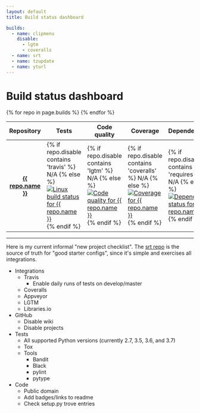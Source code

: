 ```yaml
---
layout: default
title: Build status dashboard

builds:
  - name: clipmenu
    disable:
      - lgtm
      - coveralls
  - name: srt
  - name: tzupdate
  - name: yturl
---
```


# Build status dashboard

<table>
  <thead>
    <tr>
      <th>Repository</th>
      <th>Tests</th>
      <th>Code quality</th>
      <th>Coverage</th>
      <th>Dependencies</th>
    </tr>
  </thead>
  <tbody>
    {% for repo in page.builds %}
    <tr>
      <th><a href="https://github.com/cdown/{{ repo.name }}">{{ repo.name }}</a></th>
      <td class="status-image">
        {% if repo.disable contains 'travis' %}
        N/A
        {% else %}
        <a href="https://travis-ci.org/cdown/{{ repo.name }}">
          <img class="nonstandard" src="https://img.shields.io/travis/cdown/{{ repo.name }}/develop.svg?label=are" alt="Linux build status for {{ repo.name }}" />
        </a>
        {% endif %}
      </td>
      <td class="status-image">
        {% if repo.disable contains 'lgtm' %}
        N/A
        {% else %}
        <a href="https://lgtm.com/projects/g/cdown/{{ repo.name }}/history/">
          <img class="nonstandard" src="https://img.shields.io/lgtm/grade/python/github/cdown/{{ repo.name }}.svg?label=is" alt="Code quality for {{ repo.name }}" />
        </a>
        {% endif %}
      </td>
      <td class="status-image">
        {% if repo.disable contains 'coveralls' %}
        N/A
        {% else %}
        <a href="https://coveralls.io/r/cdown/{{ repo.name }}">
          <img class="nonstandard" src="https://img.shields.io/coveralls/cdown/{{ repo.name }}/develop.svg?label=is" alt="Coverage for {{ repo.name }}" />
        </a>
        {% endif %}
      </td>
      <td class="status-image">
        {% if repo.disable contains 'requires' %}
        N/A
        {% else %}
        <a href="https://libraries.io/github/cdown/{{ repo.name}}">
          <img class="nonstandard" src="https://img.shields.io/librariesio/github/cdown/{{ repo.name }}.svg?label=are" alt="Dependency status for {{ repo.name }}" />
        </a>
        {% endif %}
      </td>
    </tr>
    {% endfor %}
  </tbody>
</table>

---

Here is my current informal "new project checklist". The [srt
repo](https://github.com/cdown/srt) is the source of truth for "good starter
configs", since it's simple and exercises all integrations.

- Integrations
    - Travis
        - Enable daily runs of tests on develop/master
    - Coveralls
    - Appveyor
    - LGTM
    - Libraries.io
- GitHub
    - Disable wiki
    - Disable projects
- Tests
    - All supported Python versions (currently 2.7, 3.5, 3.6, and 3.7)
    - Tox
    - Tools
        - Bandit
        - Black
        - pylint
        - pytype
- Code
    - Public domain
    - Add badges/links to readme
    - Check setup.py trove entries
